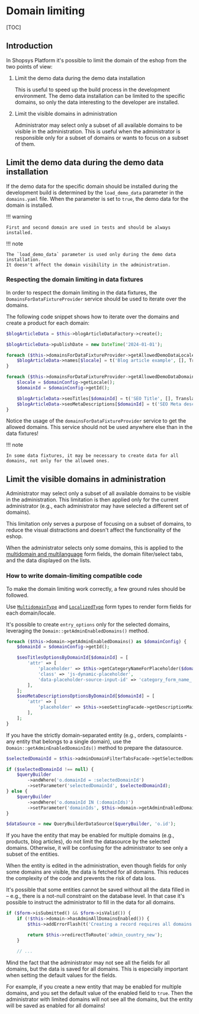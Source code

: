 # Domain limiting

[TOC]

## Introduction

In Shopsys Platform it's possible to limit the domain of the eshop from the two points of view:

1. Limit the demo data during the demo data installation

    This is useful to speed up the build process in the development environment.
    The demo data installation can be limited to the specific domains, so only the data interesting to the developer are installed.

2. Limit the visible domains in administration

    Administrator may select only a subset of all available domains to be visible in the administration.
    This is useful when the administrator is responsible only for a subset of domains or wants to focus on a subset of them.

## Limit the demo data during the demo data installation

If the demo data for the specific domain should be installed during the development build is determined by the `load_demo_data` parameter in the `domains.yaml` file.
When the parameter is set to `true`, the demo data for the domain is installed.

!!! warning

    First and second domain are used in tests and should be always installed.

!!! note

    The `load_demo_data` parameter is used only during the demo data installation.
    It doesn't affect the domain visibility in the administration.

### Respecting the domain limiting in data fixtures

In order to respect the domain limiting in the data fixtures, the `DomainsForDataFixtureProvider` service should be used to iterate over the domains.

The following code snippet shows how to iterate over the domains and create a product for each domain:

```php
$blogArticleData = $this->blogArticleDataFactory->create();

$blogArticleData->publishDate = new DateTime('2024-01-01');

foreach ($this->domainsForDataFixtureProvider->getAllowedDemoDataLocales() as $locale) {
    $blogArticleData->names[$locale] = t('Blog article example', [], Translator::DATA_FIXTURES_TRANSLATION_DOMAIN, $locale);
}

foreach ($this->domainsForDataFixtureProvider->getAllowedDemoDataDomains() as $domainConfig) {
    $locale = $domainConfig->getLocale();
    $domainId = $domainConfig->getId();

    $blogArticleData->seoTitles[$domainId] = t('SEO Title', [], Translator::DATA_FIXTURES_TRANSLATION_DOMAIN, $locale);
    $blogArticleData->seoMetaDescriptions[$domainId] = t('SEO Meta description', [], Translator::DATA_FIXTURES_TRANSLATION_DOMAIN, $locale);
}
```

Notice the usage of the `domainsForDataFixtureProvider` service to get the allowed domains.
This service should not be used anywhere else than in the data fixtures!

!!! note

    In some data fixtures, it may be necessary to create data for all domains, not only for the allowed ones.

## Limit the visible domains in administration

Administrator may select only a subset of all available domains to be visible in the administration.
This limitation is then applied only for the current administrator (e.g., each administrator may have selected a different set of domains).

This limitation only serves a purpose of focusing on a subset of domains, to reduce the visual distractions and doesn't affect the functionality of the eshop.

When the administrator selects only some domains, this is applied to the [multidomain and multilanguage](../introduction/domain-multidomain-multilanguage.md) form fields,
the domain filter/select tabs, and the data displayed on the lists.

### How to write domain-limiting compatible code

To make the domain limiting work correctly, a few ground rules should be followed.

Use [`MultidomainType`](../introduction/using-form-types.md#multidomaintype) and [`LocalizedType`](../introduction/using-form-types.md#localizedtype) form types to render form fields for each domain/locale.

It's possible to create `entry_options` only for the selected domains, leveraging the `Domain::getAdminEnabledDomains()` method.

```php
foreach ($this->domain->getAdminEnabledDomains() as $domainConfig) {
    $domainId = $domainConfig->getId();

    $seoTitlesOptionsByDomainId[$domainId] = [
        'attr' => [
            'placeholder' => $this->getCategoryNameForPlaceholder($domainConfig, $options['category']),
            'class' => 'js-dynamic-placeholder',
            'data-placeholder-source-input-id' => 'category_form_name_' . $domainConfig->getLocale(),
        ],
    ];
    $seoMetaDescriptionsOptionsByDomainId[$domainId] = [
        'attr' => [
            'placeholder' => $this->seoSettingFacade->getDescriptionMainPage($domainId),
        ],
    ];
}
```

If you have the strictly domain-separated entity (e.g., orders, complaints - any entity that belongs to a single domain), use the `Domain::getAdminEnabledDomainIds()` method to prepare the datasource.

```php
$selectedDomainId = $this->adminDomainFilterTabsFacade->getSelectedDomainId($domainFilterNamespace);

if ($selectedDomainId !== null) {
    $queryBuilder
        ->andWhere('o.domainId = :selectedDomainId')
        ->setParameter('selectedDomainId', $selectedDomainId);
} else {
    $queryBuilder
        ->andWhere('o.domainId IN (:domainIds)')
        ->setParameter('domainIds', $this->domain->getAdminEnabledDomainIds());
}

$dataSource = new QueryBuilderDataSource($queryBuilder, 'o.id');
```

If you have the entity that may be enabled for multiple domains (e.g., products, blog articles), do not limit the datasource by the selected domains.
Otherwise, it will be confusing for the administrator to see only a subset of the entities.

When the entity is edited in the administration, even though fields for only some domains are visible, the data is fetched for all domains.
This reduces the complexity of the code and prevents the risk of data loss.

It's possible that some entities cannot be saved without all the data filled in – e.g., there is a not-null constraint on the database level.
In that case it's possible to instruct the administrator to fill in the data for all domains.

```php
if ($form->isSubmitted() && $form->isValid()) {
    if (!$this->domain->hasAdminAllDomainsEnabled()) {
        $this->addErrorFlash(t('Creating a record requires all domains to be enabled as domain-specific fields cannot be empty. If you want to proceed, select all domains in the Domain filter in the header first.'));

        return $this->redirectToRoute('admin_country_new');
    }

    // ...
```

Mind the fact that the administrator may not see all the fields for all domains, but the data is saved for all domains.
This is especially important when setting the default values for the fields.

For example, if you create a new entity that may be enabled for multiple domains, and you set the default value of the enabled field to `true`.
Then the administrator with limited domains will not see all the domains, but the entity will be saved as enabled for all domains!
